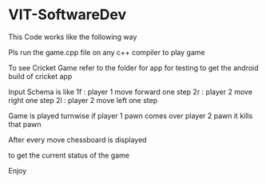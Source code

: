 # VIT-SoftwareDev

This Code works like the following way

Pls run the game.cpp file on any c++ compiler to play game 

To see Cricket Game refer to the folder for app for testing to get the android build of cricket app

Input Schema is like 
1f : player 1 move forward one step
2r : player 2 move right one step
2l : player 2 move left one step

Game is played turnwise
if player 1 pawn comes over player 2 pawn it kills that pawn

After every move chessboard is displayed

to get the current status of the game

Enjoy 
